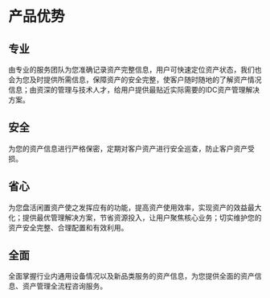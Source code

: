 # 产品优势

## 专业
由专业的服务团队为您准确记录资产完整信息，用户可快速定位资产状态，我们也会为您及时提供所需信息，保障资产的安全完整，使客户随时随地的了解资产情况信息；由资深的管理与技术人才，给用户提供最贴近实际需要的IDC资产管理解决方案。

## 安全
为您的资产信息进行严格保密，定期对客户资产进行安全巡查，防止客户资产受损。

## 省心
为您盘活闲置资产使之发挥应有的功能，提高资产使用效率，实现资产的效益最大化；提供最优管理解决方案，节省资源投入，让用户聚焦核心业务；切实维护您的资产安全完整、合理配置和有效利用。

## 全面
全面掌握行业内通用设备情况以及新品类服务的资产信息，为您提供全面的资产信息、资产管理全流程咨询服务。
